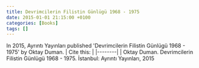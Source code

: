 ```yaml
---
title: Devrimcilerin Filistin Günlügü 1968 - 1975
date: 2015-01-01 21:15:00 +0100
categories: [Books]
tags: []
---
```




In 2015, Ayrıntı Yayınları published 'Devrimcilerin Filistin Günlügü 1968 - 1975' by Oktay Duman.
| Cite this:   |
|--------|
| Oktay Duman. Devrimcilerin Filistin Günlügü 1968 - 1975. İstanbul: Ayrıntı Yayınları, 2015

 